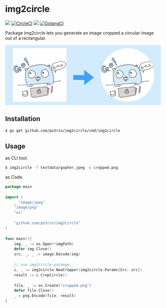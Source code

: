 # img2circle

<img src="https://img.shields.io/badge/go-v1.11-blue.svg"/> [![CircleCI](https://circleci.com/gh/po3rin/img2circle.svg?style=shield)](https://circleci.com/gh/po3rin/img2circle) <a href="https://codeclimate.com/github/po3rin/img2circle/maintainability"><img src="https://api.codeclimate.com/v1/badges/8c9276a15d62f99fccf0/maintainability" /></a> [![GolangCI](https://golangci.com/badges/github.com/po3rin/img2circle.svg)](https://golangci.com)

Package img2circle lets you generate an image cropped a circular image out of a rectangular.

<img src="src/cover.png">

## Installation

```bash
$ go get github.com/po3rin/img2circle/cmd/img2circle
```

## Usage

as CLI tool.

```bash
$ img2circle -f testdata/gopher.jpeg -o cropped.png
```

as Code.

```go
package main

import (
    _ "image/jpeg"
    "image/png"
    "os"

    "github.com/po3rin/img2circle"
)

func main(){
    img, _ := os.Open(*imgPath)
    defer img.Close()
    src, _, _ := image.Decode(img)

    // use img2circle packege.
    c, _ := img2circle.NewCropper(img2circle.Params{Src: src})
    result := c.CropCircle()

    file, _ := os.Create("cropped.png")
    defer file.Close()
    _ = png.Encode(file, result)
}
```
